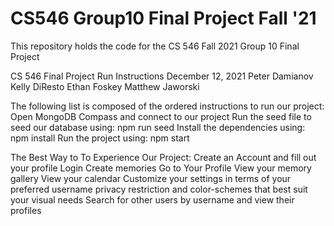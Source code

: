 # CS546 Group10 Final Project Fall '21
This repository holds the code for the CS 546 Fall 2021 Group 10 Final Project

CS 546 Final Project Run Instructions
December 12, 2021
Peter Damianov
Kelly DiResto
Ethan Foskey
Matthew Jaworski


The following list is composed of the ordered instructions to run our project:
Open MongoDB Compass and connect to our project
Run the seed file to seed our database using:
npm run seed
Install the dependencies using:
npm install
Run the project using:
npm start

The Best Way to To Experience Our Project:
Create an Account and fill out your profile
Login
Create memories
Go to Your Profile
View your memory gallery
View your calendar
Customize your settings in terms of your preferred username privacy restriction and color-schemes that best suit your visual needs
Search for other users by username and view their profiles
